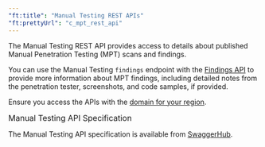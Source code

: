 ```yaml
---
"ft:title": "Manual Testing REST APIs"
"ft:prettyUrl": "c_mpt_rest_api"
---
```

The Manual Testing REST API provides access to details about published Manual Penetration Testing (MPT) scans and findings.

You can use the Manual Testing `findings` endpoint with the [Findings API](https://docs.veracode.com/r/c_findings_v2_intro) to provide more information about MPT findings, including detailed notes from the penetration tester, screenshots, and code samples, if provided.

Ensure you access the APIs with the [domain for your region](https://docs.veracode.com/r/Region_Domains_for_Veracode_APIs).

<p><span style="font-size: medium;">Manual Testing API Specification</span></p>

The Manual Testing API specification is available from [SwaggerHub](https://app.swaggerhub.com/apis/Veracode/veracode-manual_testing_api_specification/1.0).